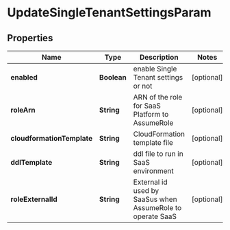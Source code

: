 

# UpdateSingleTenantSettingsParam


## Properties

| Name | Type | Description | Notes |
|------------ | ------------- | ------------- | -------------|
|**enabled** | **Boolean** | enable Single Tenant settings or not |  [optional] |
|**roleArn** | **String** | ARN of the role for SaaS Platform to AssumeRole |  [optional] |
|**cloudformationTemplate** | **String** | CloudFormation template file |  [optional] |
|**ddlTemplate** | **String** | ddl file to run in SaaS environment |  [optional] |
|**roleExternalId** | **String** | External id used by SaaSus when AssumeRole to operate SaaS |  [optional] |



